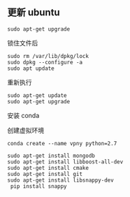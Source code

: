 ## 更新 ubuntu

```
sudo apt-get upgrade
```

锁住文件后

```
sudo rm /var/lib/dpkg/lock
sudo dpkg --configure -a
sudo apt update
```

重新执行

```
sudo apt-get update
sudo apt-get upgrade
```

安装 conda

创建虚拟环境

```
conda create --name vpny python=2.7
```

```
sudo apt-get install mongodb
sudo apt-get install libboost-all-dev
sudo apt-get install cmake
sudo apt-get install git
sudo apt-get install libsnappy-dev
 pip install snappy
```
